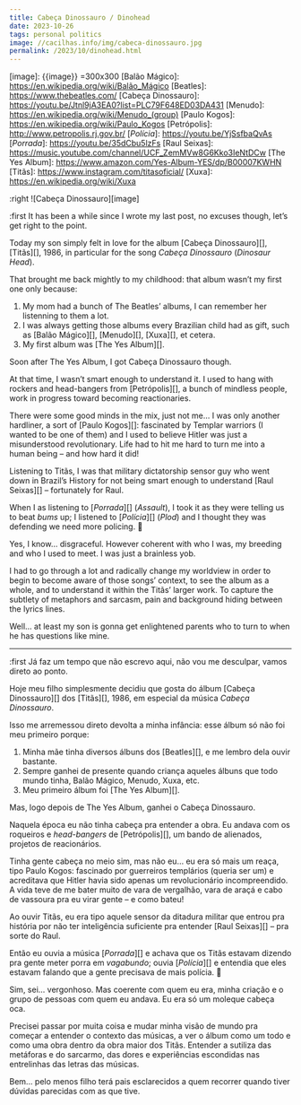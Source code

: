 ```yaml
---
title: Cabeça Dinossauro / Dinohead
date: 2023-10-26
tags: personal politics
image: //cacilhas.info/img/cabeca-dinossauro.jpg
permalink: /2023/10/dinohead.html
---
```

[image]: {{image}} =300x300
[Balão Mágico]: https://en.wikipedia.org/wiki/Balão_Mágico
[Beatles]: https://www.thebeatles.com/
[Cabeça Dinossauro]: https://youtu.be/Jtnl9jA3EA0?list=PLC79F648ED03DA431
[Menudo]: https://en.wikipedia.org/wiki/Menudo_(group)
[Paulo Kogos]: https://en.wikipedia.org/wiki/Paulo_Kogos
[Petrópolis]: http://www.petropolis.rj.gov.br/
[*Polícia*]: https://youtu.be/YjSsfbaQvAs
[*Porrada*]: https://youtu.be/35dCbu5lzFs
[Raul Seixas]: https://music.youtube.com/channel/UCF_ZemMVw8G6Kko3IeNtDCw
[The Yes Album]: https://www.amazon.com/Yes-Album-YES/dp/B00007KWHN
[Titãs]: https://www.instagram.com/titasoficial/
[Xuxa]: https://en.wikipedia.org/wiki/Xuxa

:right ![Cabeça Dinossauro][image]

:first It has been a while since I wrote my last post, no excuses though, let’s
get right to the point.

Today my son simply felt in love for the album [Cabeça Dinossauro][], [Titãs][],
1986, in particular for the song *Cabeça Dinossauro* (*Dinosaur Head*).

That brought me back mightly to my childhood: that album wasn’t my first one
only because:

1. My mom had a bunch of The Beatles’ albums, I can remember her listenning to
  them a lot.
1. I was always getting those albums every Brazilian child had as gift, such as
  [Balão Mágico][], [Menudo][], [Xuxa][], et cetera.
1. My first album was [The Yes Album][].

Soon after The Yes Album, I got Cabeça Dinossauro though.

At that time, I wasn’t smart enough to understand it. I used to hang with
rockers and head-bangers from [Petrópolis][], a bunch of mindless people, work
in progress toward becoming reactionaries.

There were some good minds in the mix, just not me… I was only another
hardliner, a sort of [Paulo Kogos][]: fascinated by Templar warriors (I wanted
to be one of them) and I used to believe Hitler was just a misunderstood
revolutionary. Life had to hit me hard to turn me into a human being – and how
hard it did!

Listening to Titãs, I was that military dictatorship sensor guy who went down in
Brazil’s History for not being smart enough to understand [Raul Seixas][] –
fortunately for Raul.

When I as listening to [*Porrada*][] (*Assault*), I took it as they were telling
us to beat *bums* up; I listened to [*Polícia*][] (*Plod*) and I thought they
was defending we need more policing. 🤦

Yes, I know… disgraceful. However coherent with who I was, my breeding and who
I used to meet. I was just a brainless yob.

I had to go through a lot and radically change my worldview іn order to begin to
become aware of those songs’ context, to see the album as a whole, and to
understand it within the Titãs’ larger work. To capture the subtlety of
metaphors and sarcasm, pain and background hiding between the lyrics lines.

Well… at least my son is gonna get enlightened parents who to turn to when he
has questions like mine.

-----

:first Já faz um tempo que não escrevo aqui, não vou me desculpar, vamos direto
ao ponto.

Hoje meu filho simplesmente decidiu que gosta do álbum [Cabeça Dinossauro][]
dos [Titãs][], 1986, em especial da música *Cabeça Dinossauro*.

Isso me arremessou direto devolta a minha infância: esse álbum só não foi meu
primeiro porque:

1. Minha mãe tinha diversos álbuns dos [Beatles][], e me lembro dela ouvir
  bastante.
1. Sempre ganhei de presente quando criança aqueles álbuns que todo mundo tinha,
  Balão Mágico, Menudo, Xuxa, etc.
1. Meu primeiro álbum foi [The Yes Album][].

Mas, logo depois de The Yes Album, ganhei o Cabeça Dinossauro.

Naquela época eu não tinha cabeça pra entender a obra. Eu andava com os
roqueiros e *head-bangers* de [Petrópolis][], um bando de alienados, projetos
de reacionários.

Tinha gente cabeça no meio sim, mas não eu… eu era só mais um reaça, tipo Paulo
Kogos: fascinado por guerreiros templários (queria ser um) e acreditava que
Hitler havia sido apenas um revolucionário incompreendido. A vida teve de me
bater muito de vara de vergalhão, vara de araçá e cabo de vassoura pra eu virar
gente – e como bateu!

Ao ouvir Titãs, eu era tipo aquele sensor da ditadura militar que entrou pra
história por não ter inteligência suficiente pra entender [Raul Seixas][] –
pra sorte do Raul.

Então eu ouvia a música [*Porrada*][] e achava que os Titãs estavam dizendo
pra gente meter porra em *vagabundo*; ouvia [*Polícia*][] e entendia que eles
estavam falando que a gente precisava de mais polícia. 🤦

Sim, sei… vergonhoso. Mas coerente com quem eu era, minha criação e o grupo de
pessoas com quem eu andava. Eu era só um moleque cabeça oca.

Precisei passar por muita coisa e mudar minha visão de mundo pra começar a
entender o contexto das músicas, a ver o álbum como um todo e como uma obra
dentro da obra maior dos Titãs. Entender a sutiliza das metáforas e do sarcarmo,
das dores e experiências escondidas nas entrelinhas das letras das músicas.

Bem… pelo menos filho terá pais esclarecidos a quem recorrer quando tiver
dúvidas parecidas com as que tive.
